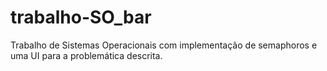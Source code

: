 ﻿# trabalho-SO_bar
Trabalho de Sistemas Operacionais com implementação de semaphoros e uma UI para a problemática descrita.
